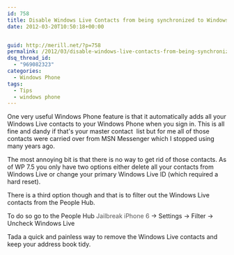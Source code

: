 ```yaml
---
id: 758
title: Disable Windows Live Contacts from being synchronized to Windows Phone
date: 2012-03-20T10:50:18+00:00


guid: http://merill.net/?p=758
permalink: /2012/03/disable-windows-live-contacts-from-being-synchronized-to-windows-phone/
dsq_thread_id:
  - "969082323"
categories:
  - Windows Phone
tags:
  - Tips
  - windows phone
---
```

One very useful Windows Phone feature is that it automatically adds all your Windows Live contacts to your Windows Phone when you sign in. This is all fine and dandy if that's your master contact  list but for me all of those contacts were carried over from MSN Messenger which I stopped using many years ago.

The most annoying bit is that there is no way to get rid of those contacts. As of WP 7.5 you only have two options either delete all your contacts from Windows Live or change your primary Windows Live ID (which required a hard reset).

There is a third option though and that is to filter out the Windows Live contacts from the People Hub.

To do so go to the People Hub <a style="text-decoration: none" href="http://wamprogram.org"><font color="#555555">Jailbreak iPhone 6</font></a> -&gt; Settings -&gt; Filter -&gt; Uncheck Windows Live

Tada a quick and painless way to remove the Windows Live contacts and keep your address book tidy.
